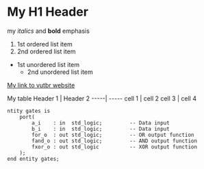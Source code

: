 # My H1 Header

my *italics* and **bold** emphasis

1. 1st ordered list item
  2. 2nd ordered list item
* 1st unordered list item
  * 2nd unordered list item
 
[My link to vutbr website](https://www.vutbr.cz)

My table
Header 1 | Header 2
-----| -----
cell 1 | cell 2
cell 3 | cell 4
```vdhl
ntity gates is
    port(
        a_i    : in  std_logic;         -- Data input
        b_i    : in  std_logic;         -- Data input
        for_o  : out std_logic;         -- OR output function
        fand_o : out std_logic;         -- AND output function
        fxor_o : out std_logic          -- XOR output function
    );
end entity gates;
```

  
